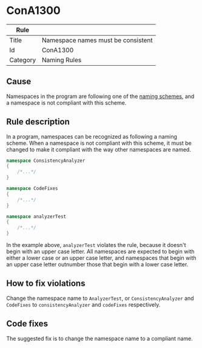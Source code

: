 # ConA1300

Rule | &nbsp;
------------ | -------------
Title | Namespace names must be consistent
Id | ConA1300
Category | Naming Rules

## Cause

Namespaces in the program are following one of the [naming schemes](NamingSchemes.md), and a namespace is not compliant with this scheme.  

## Rule description

In a program, namespaces can be recognized as following a naming scheme. When a namespace is not compliant with this scheme, it must be changed to make it compliant with the way other namespaces are named.
 
````csharp
namespace ConsistencyAnalyzer
{
    /*...*/
}

namespace CodeFixes
{
    /*...*/
}

namespace analyzerTest
{
    /*...*/
}
````

In the example above, `analyzerTest` violates the rule, because it doesn't begin with an upper case letter. All namespaces are expected to begin with either a lower case or an upper case letter, and namespaces that begin with an upper case letter outnumber those that begin with a lower case letter.

## How to fix violations

Change the namespace name to `AnalyzerTest`, or `ConsistencyAnalyzer` and `CodeFixes` to `consistencyAnalyzer` and `codeFixes` respectively. 

## Code fixes

The suggested fix is to change the namespace name to a compliant name.
